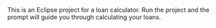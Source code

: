 This is an Eclipse project for a loan calculator. Run the project and the prompt will guide you through calculating your loans.